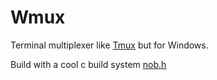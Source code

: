 # Wmux

Terminal multiplexer like [Tmux](https://github.com/tmux/tmux) but for Windows.

Build with a cool c build system [nob.h](https://github.com/tsoding/nob.h)
